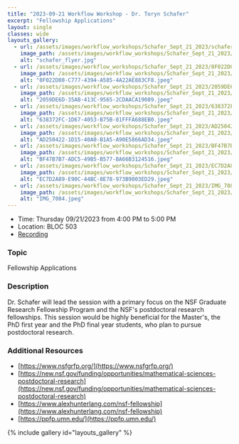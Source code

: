 ```yaml
---
title: "2023-09-21 Workflow Workshop - Dr. Toryn Schafer"
excerpt: "Fellowship Applications"
layout: single
classes: wide
layouts_gallery:
  - url: /assets/images/workflow_workshops/Schafer_Sept_21_2023/schafer_flyer.jpg
    image_path: /assets/images/workflow_workshops/Schafer_Sept_21_2023/schafer_flyer.jpg
    alt: "schafer_flyer.jpg"
  - url: /assets/images/workflow_workshops/Schafer_Sept_21_2023/8F022D08-C777-4394-A585-4A22AE883CF8.jpeg
    image_path: /assets/images/workflow_workshops/Schafer_Sept_21_2023/8F022D08-C777-4394-A585-4A22AE883CF8.jpeg
    alt: "8F022D08-C777-4394-A585-4A22AE883CF8.jpeg"
  - url: /assets/images/workflow_workshops/Schafer_Sept_21_2023/2059DE6D-35AB-413C-9565-2CDAACA19089.jpeg
    image_path: /assets/images/workflow_workshops/Schafer_Sept_21_2023/2059DE6D-35AB-413C-9565-2CDAACA19089.jpeg
    alt: "2059DE6D-35AB-413C-9565-2CDAACA19089.jpeg"
  - url: /assets/images/workflow_workshops/Schafer_Sept_21_2023/638372FC-1D67-4053-B75B-81FFFA688EB0.jpeg
    image_path: /assets/images/workflow_workshops/Schafer_Sept_21_2023/638372FC-1D67-4053-B75B-81FFFA688EB0.jpeg
    alt: "638372FC-1D67-4053-B75B-81FFFA688EB0.jpeg"
  - url: /assets/images/workflow_workshops/Schafer_Sept_21_2023/AD250422-1D15-40A0-B1A5-A90E5866AD34.jpeg
    image_path: /assets/images/workflow_workshops/Schafer_Sept_21_2023/AD250422-1D15-40A0-B1A5-A90E5866AD34.jpeg
    alt: "AD250422-1D15-40A0-B1A5-A90E5866AD34.jpeg"
  - url: /assets/images/workflow_workshops/Schafer_Sept_21_2023/BF47B7B7-ADC5-49B5-B577-BA66B3124516.jpeg
    image_path: /assets/images/workflow_workshops/Schafer_Sept_21_2023/BF47B7B7-ADC5-49B5-B577-BA66B3124516.jpeg
    alt: "BF47B7B7-ADC5-49B5-B577-BA66B3124516.jpeg"
  - url: /assets/images/workflow_workshops/Schafer_Sept_21_2023/EC7D2A89-E90C-44BC-8E78-973B9003ED29.jpeg
    image_path: /assets/images/workflow_workshops/Schafer_Sept_21_2023/EC7D2A89-E90C-44BC-8E78-973B9003ED29.jpeg
    alt: "EC7D2A89-E90C-44BC-8E78-973B9003ED29.jpeg"
  - url: /assets/images/workflow_workshops/Schafer_Sept_21_2023/IMG_7084.jpeg
    image_path: /assets/images/workflow_workshops/Schafer_Sept_21_2023/IMG_7084.jpeg
    alt: "IMG_7084.jpeg"
---
```


- Time: Thursday 09/21/2023 from 4:00 PM to 5:00 PM
- Location: BLOC 503
- [Recording](https://youtu.be/PlxcXZM-Pas)

### Topic

Fellowship Applications

### Description

Dr. Schafer will lead the session with a primary focus on the NSF Graduate Research Fellowship Program and the NSF's postdoctoral research fellowships. This session would be highly beneficial for the Master's, the PhD first year and the PhD final year students, who plan to pursue postdoctoral research.

### Additional Resources
- [https://www.nsfgrfp.org/](https://www.nsfgrfp.org/)
- [https://new.nsf.gov/funding/opportunities/mathematical-sciences-postdoctoral-research](https://new.nsf.gov/funding/opportunities/mathematical-sciences-postdoctoral-research)
- [https://www.alexhunterlang.com/nsf-fellowship](https://www.alexhunterlang.com/nsf-fellowship)
- [https://ppfp.umn.edu/](https://ppfp.umn.edu/)


{% include gallery id="layouts_gallery" %}

